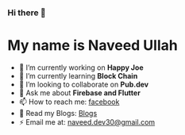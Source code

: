 ### Hi there 👋
# My name is Naveed Ullah

- 🔭 I’m currently working on **Happy Joe**
- 🌱 I’m currently learning **Block Chain**
- 👯 I’m looking to collaborate on **Pub.dev**
- 💬 Ask me about **Firebase and Flutter**
- 📫 How to reach me: [facebook](https://www,.facebook.com/nvdkhn11)
- 📖 Read my Blogs: [Blogs](https://www,.medium.com/@naveedullah)
- ⚡ Email me at: naveed.dev30@gmail.com

